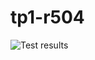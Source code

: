 # tp1-r504

![Test results](https://github.com/marccambon/tp1-r504/actions/workflows/pytest.wml/badge.svg)